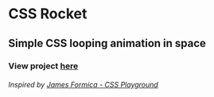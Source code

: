 # CSS Rocket

## Simple CSS looping animation in space

### View project [here](https://micaelsbno.github.io/css_rocket/)

###### Inspired by [James Formica - CSS Playground](https://www.youtube.com/watch?v=xwnEs13G1_8)

